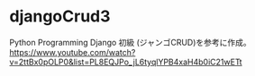 # djangoCrud3

Python Programming Django 初級 (ジャンゴCRUD)を参考に作成。
<br>
https://www.youtube.com/watch?v=2ttBx0pOLP0&list=PL8EQJPo_jL6tyqlYPB4xaH4b0iC21wETt
